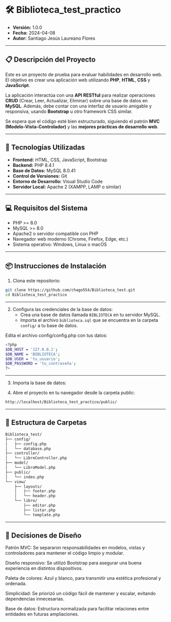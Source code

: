 # 🛠️ Biblioteca_test_practico

- **Versión:** 1.0.0
- **Fecha:** 2024-04-08
- **Autor:** Santiago Jesús Laureano Flores

---

## 📋 Descripción del Proyecto

Este es un proyecto de prueba para evaluar habilidades en desarrollo web. El objetivo es crear una aplicación web utilizando **PHP**, **HTML**, **CSS** y **JavaScript**.

La aplicación interactúa con una **API RESTful** para realizar operaciones **CRUD** (Crear, Leer, Actualizar, Eliminar) sobre una base de datos en **MySQL**. Además, debe contar con una interfaz de usuario amigable y responsiva, usando **Bootstrap** u otro framework CSS similar.

Se espera que el código esté bien estructurado, siguiendo el patrón **MVC (Modelo-Vista-Controlador)** y las **mejores prácticas de desarrollo web**.

---

## 🚀 Tecnologías Utilizadas

- **Frontend:** HTML, CSS, JavaScript, Bootstrap
- **Backend:** PHP 8.4.1
- **Base de Datos:** MySQL 8.0.41
- **Control de Versiones:** Git
- **Entorno de Desarrollo:** Visual Studio Code
- **Servidor Local:** Apache 2 (XAMPP, LAMP o similar)

---

## 💻 Requisitos del Sistema

- PHP >= 8.0
- MySQL >= 8.0
- Apache2 o servidor compatible con PHP
- Navegador web moderno (Chrome, Firefox, Edge, etc.)
- Sistema operativo: Windows, Linux o macOS

---

## 📦 Instrucciones de Instalación

1. Clona este repositorio:

```bash
git clone https://github.com/chago554/Biblioteca_test.git
cd Biblioteca_test_practico
```

---

2. Configura las credenciales de la base de datos:
   - Crea una base de datos llamada `BIBLIOTECA` en tu servidor MySQL.
   - Importa el archivo `biblioteca.sql` que se encuentra en la carpeta `config/` a tu base de datos.
    
Edita el archivo config/config.php con tus datos:

```bash
<?php
$DB_HOST = '127.0.0.1';
$DB_NAME = 'BIBLIOTECA';
$DB_USER = 'tu_usuario';
$DB_PASSWORD = 'tu_contraseña';
?>
```

---

3. Importa la base de datos:

4. Abre el proyecto en tu navegador desde la carpeta public:

```bash
http://localhost/Biblioteca_test_practico/public/
```

---

## 📁 Estructura de Carpetas

```bash
Biblioteca_test/
├── config/
│   ├── config.php
│   └── database.php
├── controller/
│   └── LibroController.php
├── model/
│   └── LibroModel.php
├── public/
│   └── index.php
└── view/
    ├── layouts/
    │   ├── footer.php
    │   └── header.php
    └── libro/
        ├── editar.php
        ├── listar.php
        └── template.php
```

---

## 🧠 Decisiones de Diseño

Patrón MVC: Se separaron responsabilidades en modelos, vistas y controladores para mantener el código limpio y modular.

Diseño responsivo: Se utilizó Bootstrap para asegurar una buena experiencia en distintos dispositivos.

Paleta de colores: Azul y blanco, para transmitir una estética profesional y ordenada.

Simplicidad: Se priorizó un código fácil de mantener y escalar, evitando dependencias innecesarias.

Base de datos: Estructura normalizada para facilitar relaciones entre entidades en futuras ampliaciones.
